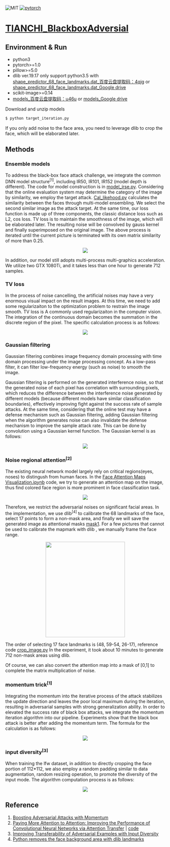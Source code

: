 ![MIT](https://img.shields.io/badge/license-MIT-green)
[![pytorch](https://img.shields.io/badge/pytorch-1.0.1-%23ee4c2c.svg)](https://pytorch.org/)

# [TIANCHI_BlackboxAdversial](https://tianchi.aliyun.com/forum/postDetail?spm=5176.12282027.0.0.6003379cgB3pPW&postId=79471)


## Environment & Run
- python3
- pytorch>=1.0
- pillow>=5.0
- dlib ver.19.17   only support python3.5    with [shape_predictor_68_face_landmarks.dat_百度云盘提取码：4qjg](https://pan.baidu.com/s/1LMhhW2tXa8a1m2dx8-mCzQ&shfl=shareset) or [shape_predictor_68_face_landmarks.dat_Google drive](https://drive.google.com/open?id=1iMXiyvu3nYcNumtUHifVauU3-P_I_ssV)
- scikit-image>=0.14
- [models_百度云盘提取码：u46u](https://pan.baidu.com/s/1USe0e12jyeVj49AELL7KLw&shfl=shareset) or [models_Google drive](https://drive.google.com/open?id=1KrBN9-vlpmcbX5N-vc0QtKVsXuxF0jXd)

Download and unzip models
```bash
$ python target_iteration.py
```
If you only add noise to the face area, you need to leverage dlib to crop the face, which will be elaborated later.

## Methods
### Ensemble models
To address the black-box face attack challenge, we integrate the common DNN model structure<sup>[1]</sup>, including IR50, IR101, IR152 (model depth is different). The code for model construction is in [model_irse.py](https://github.com/BruceQFWang/TIANCHI_BlackboxAdversial/blob/master/model_irse.py). Considering that the online evaluation system may determine the category of the image by similarity, we employ the target attack. [Cal_likehood.py]() calculates the similarity between the faces through multi-model ensembling. We select the second similar image as the attack target. At the same time, our loss function is made up of three components, the classic distance loss such as L2, cos loss. TV loss is to maintain the smoothness of the image, which will be elaborated later. The resulting noise will be convolved by gauss kernel and finally superimposed on the original image. The above process is iterated until the current picture is terminated with its own matrix similarity of more than 0.25.

<div align=center><img src="https://github.com/BruceQFWang/TIANCHI_BlackboxAdversial/blob/master/assets/Algorithm%20flowchart%20n.png"/></div>


In addition, our model still adopts multi-process multi-graphics acceleration. We utilize two GTX 1080Ti, and it takes less than one hour to generate 712 samples.



### TV loss
In the process of noise cancelling, the artificial noises may have a very enormous visual impact on the result images. At this time, we need to add some regularizaiton to the optimization problem to restrain the image smooth. TV loss is A commonly used regularizaiton in the computer vision. The integration of the continuous domain becomes the summation in the discrete region of the pixel. The specific calculation process is as follows:
 <div align=center><img src="https://github.com/BruceQFWang/TIANCHI_BlackboxAdversial/blob/master/assets/TVloss.png"/></div>

### Gaussian filtering
Gaussian filtering combines image frequency domain processing with time domain processing under the image processing concept. As a low-pass filter, it can filter low-frequency energy (such as noise) to smooth the image.

Gaussian filtering is performed on the generated interference noise, so that the generated noise of each pixel has correlation with surrounding pixels, which reduces the difference between the interference noise generated by different models (because different models have similar classification boundaries), effectively improving fight against the success rate of sample attacks. At the same time, considering that the online test may have a defense mechanism such as Gaussian filtering, adding Gaussian filtering when the algorithm generates noise can also invalidate the defense mechanism to improve the sample attack rate. This can be done by convolution using a Gaussian kernel function. The Gaussian kernel is as follows:
 <div align=center><img src="https://github.com/BruceQFWang/TIANCHI_BlackboxAdversial/blob/master/assets/Gaussian%20.png"/></div>

### Noise regional attention<sup>[2]</sup>
The existing neural network model largely rely on critical regions(eyes, noses) to distingush from human faces. In the [Face Attention Maps Visualization.ipynb](https://github.com/BruceQFWang/TIANCHI_BlackboxAdversial/blob/master/Face%20Attention%20Maps%20Visualization.ipynb) code, we try to generate an attention map on the image, thus find colored face region is more prominent in face classification task.


<div align=center><img src="https://github.com/BruceQFWang/TIANCHI_BlackboxAdversial/blob/master/assets/attention%20map.png"/></div>
 
 
 Therefore, we restrict the adversarial noises on significant facial areas. In the implementation, we use dlib<sup>[4]</sup> to calibrate the 68 landmarks of the face, select 17 points to form a non-mask area, and finally we will save the generated image as attentional masks [mask1](https://github.com/BruceQFWang/TIANCHI_BlackboxAdversial/tree/master/mask1). For a few pictures that cannot be used to calibrate the mapmark with dlib , we manually frame the face range.
 
 
 <div align=center><img width="250" height="300" src="https://github.com/BruceQFWang/TIANCHI_BlackboxAdversial/blob/master/assets/dlib%2068%20face%20landmarks.png"/></div>
 
 The order of selecting 17 face landmarks is (48, 59-54, 26-17), reference code [crop_image.py](https://github.com/BruceQFWang/TIANCHI_BlackboxAdversial/blob/master/crop_image.py) In the experiment, it took about 10 minutes to generate 712 non-mask areas using dlib. 
 
 Of course, we can also convert the attention map into a mask of [0,1] to complete the matrix multiplication of noise.
 

### momentum trick<sup>[1]</sup>
Integrating the momentum into the iterative process of the attack stabilizes the update direction and leaves the poor local maximum during the iteration, resulting in adversarial samples with strong generalization ability. In order to elevated the success rate of black box attacks, we integrate the momentum iteration algorithm into our pipeline. Experiments show that the black box attack is better after adding the momentum term. The formula for the calculation is as follows:

<div align=center><img src="https://github.com/BruceQFWang/TIANCHI_BlackboxAdversial/blob/master/assets/momentum.png"/></div>

### input diversity<sup>[3]</sup>
When training the lfw dataset, in addition to directly cropping the face portion of 112*112, we also employ a random padding similar to data augmentation, random resizing operation, to promote the diversity of the input mode.
The algorithm computation process is as follows:

<div align=center><img src="https://github.com/BruceQFWang/TIANCHI_BlackboxAdversial/blob/master/assets/input%20diversity.png"/></div>


## Reference
1. [Boosting Adversarial Attacks with Momentum](https://arxiv.org/pdf/1710.06081.pdf)
2. [Paying More Attention to Attention: Improving the Performance of Convolutional Neural Networks via Attention Transfer](https://arxiv.org/abs/1612.03928) | [code](https://github.com/szagoruyko/attention-transfer)
3. [Improving Transferability of Adversarial Examples with Input Diversity](https://arxiv.org/abs/1803.06978)
4. [Python removes the face background area with dlib landmarks](https://blog.csdn.net/kgzhang/article/details/75570843)
